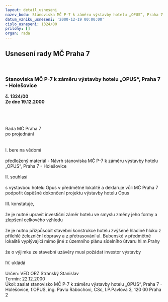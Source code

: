```yaml
---
layout: detail_usneseni
nazev_bodu: Stanoviska MČ P-7 k záměru výstavby hotelu „OPUS“, Praha 7 - Holešovice
datum_vzniku_usneseni: '2000-12-19 00:00:00'
cislo_usneseni: 1324/00
prilohy: []
organ: rada
---
```

<div id="ucUsn_pList" class="usn">
	<span><h2>Usnesení rady MČ Praha 7 </h2>
<br></span><div class="standBody">
<span><h3>Stanoviska MČ P-7 k záměru výstavby hotelu „OPUS“, Praha 7 - Holešovice</h3></span><div class="center">
		<strong>č. 1324/00</strong><br>
	</div>
<div class="center">
		<strong>Ze dne 19.12.2000</strong><br><br>
	</div>
<br><br><br>Rada MČ Praha 7<br>po projednání<br><br><br>I.	bere na vědomí<br><br> předložený materiál - Návrh stanoviska MČ P-7 k záměru výstavby hotelu „OPUS“, Praha 7 - Holešovice<br><br>II.	souhlasí <br><br>s výstavbou hotelu Opus v předmětné lokalitě a deklaruje vůli MČ Praha 7 podpořit úspěšné dokončení projektu výstavby hotelu Opus<br><br>III.	konstatuje,<br><br>že je nutné upravit investiční záměr hotelu ve smyslu změny jeho formy a zlepšení celkového vzhledu <br><br>že je nutno přizpůsobit stavební konstrukce hotelu zvýšené hladině hluku z přilehlé železniční dopravy a z přetrasování ul. Bubenské v předmětné lokalitě vyplývající mimo jiné z územního plánu sídelního útvaru hl.m.Prahy  <br><br>že o výjimku ze stavební uzávěry musí požádat investor výstavby <br><br>IV.	ukládá <br><br> Určen:	     	VED ORZ  Stránský Stanislav<br>Termín: 22.12.2000<br>Úkol:	zaslat stanovisko MČ P-7 k záměru výstavby hotelu „OPUS“, Praha 7 - Holešovice, f.OPUS, ing. Pavlu Rabochovi, CSc, I.P.Pavlova 3, 120 00 Praha 2 <br> <br> </div>
</div>